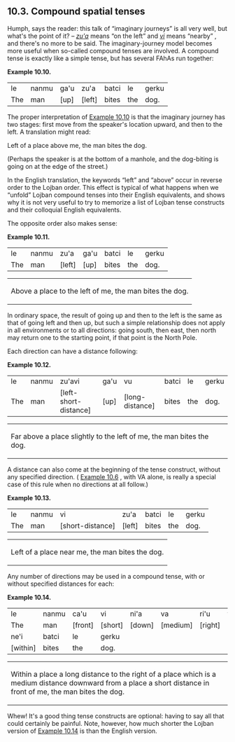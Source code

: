 <a id="section-compound-spatial-tenses"></a>10.3. <a id="c10s3"></a>Compound spatial tenses
-------------------------------------------------------------------------------------------

<a id="id-1.11.5.2.1" class="indexterm"></a>Humph, says the reader: this talk of “imaginary journeys” is all very well, but what's the point of it? – _<a id="id-1.11.5.2.3.1" class="indexterm"></a>[_zu'a_](../go01#valsi-zuha)_ means “on the left” and _<a id="id-1.11.5.2.5.1" class="indexterm"></a>[_vi_](../go01#valsi-vi)_ means “nearby” , and there's no more to be said. The imaginary-journey model becomes more useful when so-called compound tenses are involved. A compound tense is exactly like a simple tense, but has several FAhAs run together:

<div class="interlinear-gloss-example example">
<a id="example-random-id-rWtP"></a>

**Example 10.10. <a id="c10e3d1"></a><a id="id-1.11.5.3.1.2" class="indexterm"></a>** 

<table class="interlinear-gloss"><colgroup></colgroup><tbody><tr class="jbo"><td>le</td><td>nanmu</td><td>ga'u</td><td>zu'a</td><td>batci</td><td>le</td><td>gerku</td></tr><tr class="gloss"><td>The</td><td>man</td><td>[up]</td><td>[left]</td><td>bites</td><td>the</td><td>dog.</td></tr></tbody></table>

</div>  

<a id="id-1.11.5.4.1" class="indexterm"></a><a id="id-1.11.5.4.2" class="indexterm"></a>The proper interpretation of [Example 10.10](../section-compound-spatial-tenses#example-random-id-rWtP) is that the imaginary journey has two stages: first move from the speaker's location upward, and then to the left. A translation might read:

Left of a place above me, the man bites the dog.

(Perhaps the speaker is at the bottom of a manhole, and the dog-biting is going on at the edge of the street.)

<a id="id-1.11.5.7.1" class="indexterm"></a><a id="id-1.11.5.7.2" class="indexterm"></a>In the English translation, the keywords “left” and “above” occur in reverse order to the Lojban order. This effect is typical of what happens when we “unfold” Lojban compound tenses into their English equivalents, and shows why it is not very useful to try to memorize a list of Lojban tense constructs and their colloquial English equivalents.

The opposite order also makes sense:

<div class="interlinear-gloss-example example">
<a id="example-random-id-d1gU"></a>

**Example 10.11. <a id="c10e3d2"></a>** 

<table class="interlinear-gloss"><colgroup></colgroup><tbody><tr class="jbo"><td>le</td><td>nanmu</td><td>zu'a</td><td>ga'u</td><td>batci</td><td>le</td><td>gerku</td></tr><tr class="gloss"><td>The</td><td>man</td><td>[left]</td><td>[up]</td><td>bites</td><td>the</td><td>dog.</td></tr></tbody></table>

<table class="interlinear-gloss"><tbody><tr class="para"><td colspan="12321"><p class="natlang">Above a place to the left of me, the man bites the dog.</p></td></tr></tbody></table>

</div>  

<a id="id-1.11.5.10.1" class="indexterm"></a>In ordinary space, the result of going up and then to the left is the same as that of going left and then up, but such a simple relationship does not apply in all environments or to all directions: going south, then east, then north may return one to the starting point, if that point is the North Pole.

<a id="id-1.11.5.11.1" class="indexterm"></a>Each direction can have a distance following:

<div class="interlinear-gloss-example example">
<a id="example-random-id-G9at"></a>

**Example 10.12. <a id="c10e3d3"></a>** 

<table class="interlinear-gloss"><colgroup></colgroup><tbody><tr class="jbo"><td>le</td><td>nanmu</td><td>zu'avi</td><td>ga'u</td><td>vu</td><td>batci</td><td>le</td><td>gerku</td></tr><tr class="gloss"><td>The</td><td>man</td><td>[left-short-distance]</td><td>[up]</td><td>[long-distance]</td><td>bites</td><td>the</td><td>dog.</td></tr></tbody></table>

<table class="interlinear-gloss"><tbody><tr class="para"><td colspan="12321"><p class="natlang">Far above a place slightly to the left of me, the man bites the dog.</p></td></tr></tbody></table>

</div>  

<a id="id-1.11.5.13.1" class="indexterm"></a>A distance can also come at the beginning of the tense construct, without any specified direction. ( [Example 10.6](../section-spatial-tenses#example-random-id-hNAJ) , with VA alone, is really a special case of this rule when no directions at all follow.)

<div class="interlinear-gloss-example example">
<a id="example-random-id-9Tpz"></a>

**Example 10.13. <a id="c10e3d4"></a>** 

<table class="interlinear-gloss"><colgroup></colgroup><tbody><tr class="jbo"><td>le</td><td>nanmu</td><td>vi</td><td>zu'a</td><td>batci</td><td>le</td><td>gerku</td></tr><tr class="gloss"><td>The</td><td>man</td><td>[short-distance]</td><td>[left]</td><td>bites</td><td>the</td><td>dog.</td></tr></tbody></table>

<table class="interlinear-gloss"><tbody><tr class="para"><td colspan="12321"><p class="natlang">Left of a place near me, the man bites the dog.</p></td></tr></tbody></table>

</div>  

<a id="id-1.11.5.15.1" class="indexterm"></a>Any number of directions may be used in a compound tense, with or without specified distances for each:

<div class="interlinear-gloss-example example">
<a id="example-random-id-mqTU"></a>

**Example 10.14. <a id="c10e3d5"></a>** 

<table class="interlinear-gloss"><colgroup></colgroup><tbody><tr class="jbo"><td>le</td><td>nanmu</td><td>ca'u</td><td>vi</td><td>ni'a</td><td>va</td><td>ri'u</td><td>vu</td></tr><tr class="gloss"><td>The</td><td>man</td><td>[front]</td><td>[short]</td><td>[down]</td><td>[medium]</td><td>[right]</td><td>[long]</td></tr><tr class="jbo"><td>ne'i</td><td>batci</td><td>le</td><td>gerku</td></tr><tr class="gloss"><td>[within]</td><td>bites</td><td>the</td><td>dog.</td></tr></tbody></table>

<table class="interlinear-gloss"><tbody><tr class="para"><td colspan="12321"><p class="natlang">Within a place a long distance to the right of a place which is a medium distance downward from a place a short distance in front of me, the man bites the dog.</p></td></tr></tbody></table>

</div>  

Whew! It's a good thing tense constructs are optional: having to say all that could certainly be painful. Note, however, how much shorter the Lojban version of [Example 10.14](../section-compound-spatial-tenses#example-random-id-mqTU) is than the English version.